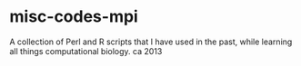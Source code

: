 # misc-codes-mpi
A collection of Perl and R scripts that I have used in the past, while learning all things computational biology. ca 2013
